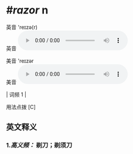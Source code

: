 # ***\#razor*** n
英音 'reɪzə(r)  
英音
<audio src="./media/razor-B.aac" controls="controls"></audio>

美音 'reɪzər  
美音
<audio src="./media/razor.aac" controls="controls"></audio>



| 词频 1 |  

用法点拨  [C]

英文释义
---
### 1.*高义频：* **剃刀；剃须刀**  


